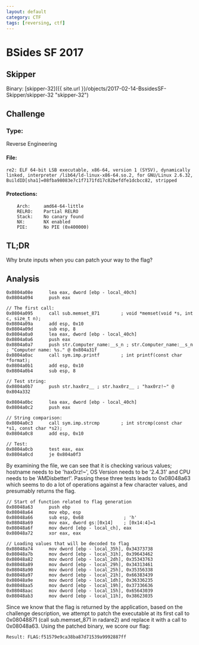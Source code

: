 ```yaml
---
layout: default
category: CTF
tags: [reversing, ctf]
---
```

# BSides SF 2017
## Skipper

Binary: [skipper-32]({{ site.url }}/objects/2017-02-14-BssidesSF-Skipper/skipper-32 "skipper-32")

## Challenge

### Type: 
Reverse Engineering

#### File: 
```
re2: ELF 64-bit LSB executable, x86-64, version 1 (SYSV), dynamically linked, interpreter /lib64/ld-linux-x86-64.so.2, for GNU/Linux 2.6.32, BuildID[sha1]=08fba98083e7c1f7171fd17c82befdfe1dcbcc82, stripped
```
#### Protections:
```
    Arch:     amd64-64-little
    RELRO:    Partial RELRO
    Stack:    No canary found
    NX:       NX enabled
    PIE:      No PIE (0x400000)
```


## TL;DR
Why brute inputs when you can patch your way to the flag?

## Analysis

```
0x0804a08e      lea eax, dword [ebp - local_40ch]
0x0804a094      push eax

// The first call:
0x0804a095      call sub.memset_871        ; void *memset(void *s, int c, size_t n);
0x0804a09a      add esp, 0x10
0x0804a09d      sub esp, 8
0x0804a0a0      lea eax, dword [ebp - local_40ch]
0x0804a0a6      push eax
0x0804a0a7      push str.Computer_name:__s_n ; str.Computer_name:__s_n ; "Computer name: %s." @ 0x804a31f
0x0804a0ac      call sym.imp.printf        ; int printf(const char *format);
0x0804a0b1      add esp, 0x10
0x0804a0b4      sub esp, 8

// Test string:
0x0804a0b7      push str.hax0rz__ ; str.hax0rz__ ; "hax0rz!~" @ 0x804a332

0x0804a0bc      lea eax, dword [ebp - local_40ch]
0x0804a0c2      push eax

// String comparison:
0x0804a0c3      call sym.imp.strcmp        ; int strcmp(const char *s1, const char *s2);
0x0804a0c8      add esp, 0x10

// Test:
0x0804a0cb      test eax, eax
0x0804a0cd      je 0x804a0f3
```

By examining the file, we can see that it is checking various values; hostname needs to be 'hax0rz!~', OS Version needs to be '2.4.31' and  CPU needs to be 'AMDisbetter!'. Passing these three tests leads to 0x08048a63 which seems to do a lot of operations against a few character values, and presumably returns the flag. 

```
// Start of function related to flag generation
0x08048a63      push ebp
0x08048a64      mov ebp, esp
0x08048a66      sub esp, 0x68               ; 'h'
0x08048a69      mov eax, dword gs:[0x14]    ; [0x14:4]=1
0x08048a6f      mov dword [ebp - local_ch], eax
0x08048a72      xor eax, eax

// Loading values that will be decoded to flag
0x08048a74      mov dword [ebp - local_35h], 0x34373738
0x08048a7b      mov dword [ebp - local_31h], 0x39643462
0x08048a82      mov dword [ebp - local_2dh], 0x35343763
0x08048a89      mov dword [ebp - local_29h], 0x34313461
0x08048a90      mov dword [ebp - local_25h], 0x35356338
0x08048a97      mov dword [ebp - local_21h], 0x66383439
0x08048a9e      mov dword [ebp - local_1dh], 0x36336235
0x08048aa5      mov dword [ebp - local_19h], 0x37336636
0x08048aac      mov dword [ebp - local_15h], 0x65643039
0x08048ab3      mov dword [ebp - local_11h], 0x38623035
```

Since we know that the flag is returned by the application, based on the challenge description, we attempt to patch the executable at its first call to 0x08048871 (call sub.memset_871 in radare2) and replace it with a call to 0x08048a63. Using the patched binary, we score our flag:

```
Result: FLAG:f51579e9ca38ba87d71539a9992887ff
```